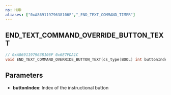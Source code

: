 ```yaml
---
ns: HUD
aliases: ["0xA86911979638106F","_END_TEXT_COMMAND_TIMER"]
---
```

## END_TEXT_COMMAND_OVERRIDE_BUTTON_TEXT

```c
// 0xA86911979638106F 0x6E7FDA1C
void END_TEXT_COMMAND_OVERRIDE_BUTTON_TEXT(cs_type(BOOL) int buttonIndex);
```

## Parameters
* **buttonIndex**: Index of the instructional button 

